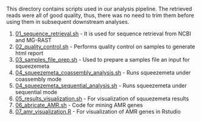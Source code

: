This directory contains scripts used in our analysis pipeline.
The retrieved reads were all of good quality, thus, there was no need to trim them before using them in subsequent downstream analyses.


1. [01_sequence_retrieval.sh](01_sequence_retrieval.sh) - It is used for sequence  retrieval from NCBI and MG-RAST
2. [02_quality_control.sh](02_quality_control.sh) - Performs quality control on samples to generate html report
3. [03_samples_file_prep.sh](03_samples_file_prep.sh) - Used to prepare a samples file an input for squeezemeta
4. [04_squeezemeta_coassembly_analysis.sh](04_squeezemeta_coassembly_analysis.sh) - Runs squeezemeta under 
coassembly mode
5. [04_squeezemeta_sequential_analysis.sh](04_squeezemeta_sequential_analysis.sh) - Runs squeezemeta under 
sequential mode
6. [05_results_visualization.sh](05_results_visualization.sh) - For visualization of squuezemeta results  
7. [06_abricate_AMR.sh](06_abricate_AMR.sh) - Code for mining AMR genes
8. [07_amr_visualization.R](07_amr_visualization.R) - For visualization of AMR genes in Rstudio


